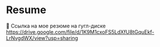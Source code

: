 # Resume
🌼 Ссылка на мое резюме на гугл-диске https://drive.google.com/file/d/1K9M1cxoFS5LdXfU8tGquEkf-LrNvgdWX/view?usp=sharing
